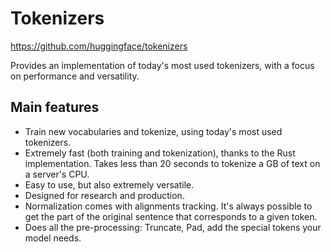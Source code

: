 # Tokenizers



https://github.com/huggingface/tokenizers


Provides an implementation of today's most used tokenizers, with a focus on performance and versatility.

## Main features

- Train new vocabularies and tokenize, using today's most used tokenizers.
- Extremely fast (both training and tokenization), thanks to the Rust implementation. Takes less than 20 seconds to tokenize a GB of text on a server's CPU.
- Easy to use, but also extremely versatile.
- Designed for research and production.
- Normalization comes with alignments tracking. It's always possible to get the part of the original sentence that corresponds to a given token.
- Does all the pre-processing: Truncate, Pad, add the special tokens your model needs.